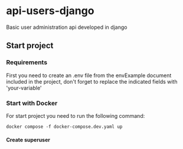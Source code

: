 # api-users-django
Basic user administration api developed in django

## Start project
### Requirements
First you need to create an .env file from the envExample document included in the project, don't forget to replace the indicated fields with 'your-variable'

### Start with Docker
For start project you need to run the following command:
```
docker compose -f docker-compose.dev.yaml up
```

#### Create superuser


